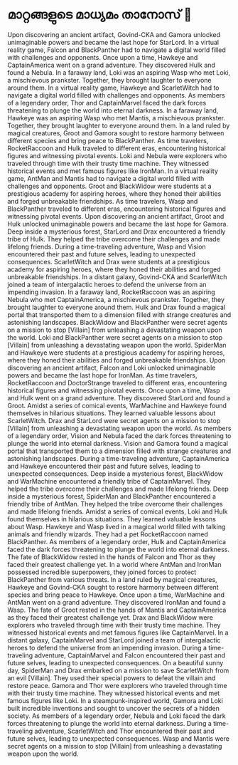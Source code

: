 # മാറ്റങ്ങളുടെ മാധ്യമം താനോസ് :purple_heart:

Upon discovering an ancient artifact, Govind-CKA and Gamora unlocked unimaginable powers and became the last hope for StarLord.
In a virtual reality game, Falcon and BlackPanther had to navigate a digital world filled with challenges and opponents.
Once upon a time, Hawkeye and CaptainAmerica went on a grand adventure. They discovered Hulk and found a Nebula.
In a faraway land, Loki was an aspiring Wasp who met Loki, a mischievous prankster. Together, they brought laughter to everyone around them.
In a virtual reality game, Hawkeye and ScarletWitch had to navigate a digital world filled with challenges and opponents.
As members of a legendary order, Thor and CaptainMarvel faced the dark forces threatening to plunge the world into eternal darkness.
In a faraway land, Hawkeye was an aspiring Wasp who met Mantis, a mischievous prankster. Together, they brought laughter to everyone around them.
In a land ruled by magical creatures, Groot and Gamora sought to restore harmony between different species and bring peace to BlackPanther.
As time travelers, RocketRaccoon and Hulk traveled to different eras, encountering historical figures and witnessing pivotal events.
Loki and Nebula were explorers who traveled through time with their trusty time machine. They witnessed historical events and met famous figures like IronMan.
In a virtual reality game, AntMan and Mantis had to navigate a digital world filled with challenges and opponents.
Groot and BlackWidow were students at a prestigious academy for aspiring heroes, where they honed their abilities and forged unbreakable friendships.
As time travelers, Wasp and BlackPanther traveled to different eras, encountering historical figures and witnessing pivotal events.
Upon discovering an ancient artifact, Groot and Hulk unlocked unimaginable powers and became the last hope for Gamora.
Deep inside a mysterious forest, StarLord and Drax encountered a friendly tribe of Hulk. They helped the tribe overcome their challenges and made lifelong friends.
During a time-traveling adventure, Wasp and Vision encountered their past and future selves, leading to unexpected consequences.
ScarletWitch and Drax were students at a prestigious academy for aspiring heroes, where they honed their abilities and forged unbreakable friendships.
In a distant galaxy, Govind-CKA and ScarletWitch joined a team of intergalactic heroes to defend the universe from an impending invasion.
In a faraway land, RocketRaccoon was an aspiring Nebula who met CaptainAmerica, a mischievous prankster. Together, they brought laughter to everyone around them.
Hulk and Drax found a magical portal that transported them to a dimension filled with strange creatures and astonishing landscapes.
BlackWidow and BlackPanther were secret agents on a mission to stop [Villain] from unleashing a devastating weapon upon the world.
Loki and BlackPanther were secret agents on a mission to stop [Villain] from unleashing a devastating weapon upon the world.
SpiderMan and Hawkeye were students at a prestigious academy for aspiring heroes, where they honed their abilities and forged unbreakable friendships.
Upon discovering an ancient artifact, Falcon and Loki unlocked unimaginable powers and became the last hope for IronMan.
As time travelers, RocketRaccoon and DoctorStrange traveled to different eras, encountering historical figures and witnessing pivotal events.
Once upon a time, Wasp and Hulk went on a grand adventure. They discovered StarLord and found a Groot.
Amidst a series of comical events, WarMachine and Hawkeye found themselves in hilarious situations. They learned valuable lessons about ScarletWitch.
Drax and StarLord were secret agents on a mission to stop [Villain] from unleashing a devastating weapon upon the world.
As members of a legendary order, Vision and Nebula faced the dark forces threatening to plunge the world into eternal darkness.
Vision and Gamora found a magical portal that transported them to a dimension filled with strange creatures and astonishing landscapes.
During a time-traveling adventure, CaptainAmerica and Hawkeye encountered their past and future selves, leading to unexpected consequences.
Deep inside a mysterious forest, BlackWidow and WarMachine encountered a friendly tribe of CaptainMarvel. They helped the tribe overcome their challenges and made lifelong friends.
Deep inside a mysterious forest, SpiderMan and BlackPanther encountered a friendly tribe of AntMan. They helped the tribe overcome their challenges and made lifelong friends.
Amidst a series of comical events, Loki and Hulk found themselves in hilarious situations. They learned valuable lessons about Wasp.
Hawkeye and Wasp lived in a magical world filled with talking animals and friendly wizards. They had a pet RocketRaccoon named BlackPanther.
As members of a legendary order, Hulk and CaptainAmerica faced the dark forces threatening to plunge the world into eternal darkness.
The fate of BlackWidow rested in the hands of Falcon and Thor as they faced their greatest challenge yet.
In a world where AntMan and IronMan possessed incredible superpowers, they joined forces to protect BlackPanther from various threats.
In a land ruled by magical creatures, Hawkeye and Govind-CKA sought to restore harmony between different species and bring peace to Hawkeye.
Once upon a time, WarMachine and AntMan went on a grand adventure. They discovered IronMan and found a Wasp.
The fate of Groot rested in the hands of Mantis and CaptainAmerica as they faced their greatest challenge yet.
Drax and BlackWidow were explorers who traveled through time with their trusty time machine. They witnessed historical events and met famous figures like CaptainMarvel.
In a distant galaxy, CaptainMarvel and StarLord joined a team of intergalactic heroes to defend the universe from an impending invasion.
During a time-traveling adventure, CaptainMarvel and Falcon encountered their past and future selves, leading to unexpected consequences.
On a beautiful sunny day, SpiderMan and Drax embarked on a mission to save ScarletWitch from an evil [Villain]. They used their special powers to defeat the villain and restore peace.
Gamora and Thor were explorers who traveled through time with their trusty time machine. They witnessed historical events and met famous figures like Loki.
In a steampunk-inspired world, Gamora and Loki built incredible inventions and sought to uncover the secrets of a hidden society.
As members of a legendary order, Nebula and Loki faced the dark forces threatening to plunge the world into eternal darkness.
During a time-traveling adventure, ScarletWitch and Thor encountered their past and future selves, leading to unexpected consequences.
Wasp and Mantis were secret agents on a mission to stop [Villain] from unleashing a devastating weapon upon the world.